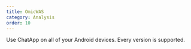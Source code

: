 ```yaml
---
title: OmicWAS
category: Analysis
order: 10
---
```


Use ChatApp on all of your Android devices. Every version is supported.
